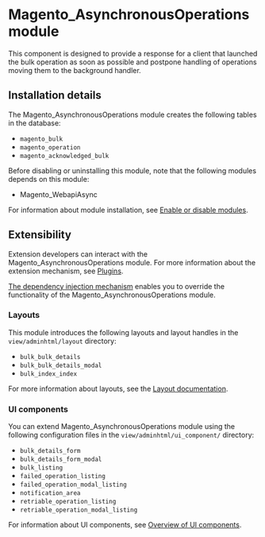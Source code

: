 # Magento_AsynchronousOperations module

This component is designed to provide a response for a client that launched the bulk operation as soon as possible and postpone handling of operations moving them to the background handler.

## Installation details

The Magento_AsynchronousOperations module creates the following tables in the database:

- `magento_bulk`
- `magento_operation`
- `magento_acknowledged_bulk`

Before disabling or uninstalling this module, note that the following modules depends on this module:

- Magento_WebapiAsync

For information about module installation, see [Enable or disable modules](https://experienceleague.adobe.com/en/docs/commerce-operations/installation-guide/tutorials/manage-modules).

## Extensibility

Extension developers can interact with the Magento_AsynchronousOperations module. For more information about the extension mechanism, see [Plugins](https://developer.adobe.com/commerce/php/development/components/plugins/).

[The dependency injection mechanism](https://developer.adobe.com/commerce/php/development/components/dependency-injection/) enables you to override the functionality of the Magento_AsynchronousOperations module.

### Layouts

This module introduces the following layouts and layout handles in the `view/adminhtml/layout` directory:

- `bulk_bulk_details`
- `bulk_bulk_details_modal`
- `bulk_index_index`

For more information about layouts, see the [Layout documentation](https://developer.adobe.com/commerce/frontend-core/guide/layouts/).

### UI components

You can extend Magento_AsynchronousOperations module using the following configuration files in the `view/adminhtml/ui_component/` directory:

- `bulk_details_form`
- `bulk_details_form_modal`
- `bulk_listing`
- `failed_operation_listing`
- `failed_operation_modal_listing`
- `notification_area`
- `retriable_operation_listing`
- `retriable_operation_modal_listing`

For information about UI components, see [Overview of UI components](https://developer.adobe.com/commerce/frontend-core/ui-components/).
